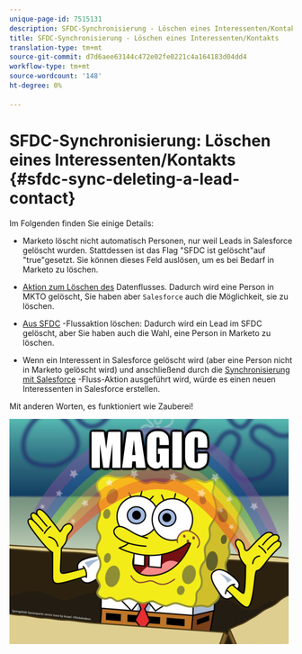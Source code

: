 ```yaml
---
unique-page-id: 7515131
description: SFDC-Synchronisierung - Löschen eines Interessenten/Kontakts - Marketing Docs - Produktdokumentation
title: SFDC-Synchronisierung - Löschen eines Interessenten/Kontakts
translation-type: tm+mt
source-git-commit: d7d6aee63144c472e02fe0221c4a164183d04dd4
workflow-type: tm+mt
source-wordcount: '148'
ht-degree: 0%

---
```



# SFDC-Synchronisierung: Löschen eines Interessenten/Kontakts {#sfdc-sync-deleting-a-lead-contact}

Im Folgenden finden Sie einige Details:

* Marketo löscht nicht automatisch Personen, nur weil Leads in Salesforce gelöscht wurden. Stattdessen ist das Flag &quot;SFDC ist gelöscht&quot;auf &quot;true&quot;gesetzt. Sie können dieses Feld auslösen, um es bei Bedarf in Marketo zu löschen.
* [Aktion zum Löschen des](../../../../product-docs/core-marketo-concepts/smart-campaigns/flow-actions/delete-person.md) Datenflusses. Dadurch wird eine Person in MKTO gelöscht, Sie haben aber `Salesforce` auch die Möglichkeit, sie zu löschen.

* [Aus SFDC](../../../../product-docs/core-marketo-concepts/smart-campaigns/salesforce-flow-actions/delete-person-from-sfdc.md) -Flussaktion löschen: Dadurch wird ein Lead im SFDC gelöscht, aber Sie haben auch die Wahl, eine Person in Marketo zu löschen.
* Wenn ein Interessent in Salesforce gelöscht wird (aber eine Person nicht in Marketo gelöscht wird) und anschließend durch die [Synchronisierung mit Salesforce](../../../../product-docs/core-marketo-concepts/smart-campaigns/salesforce-flow-actions/sync-person-to-sfdc.md) -Fluss-Aktion ausgeführt wird, würde es einen neuen Interessenten in Salesforce erstellen.

Mit anderen Worten, es funktioniert wie Zauberei!

![--](assets/image2015-5-20-15-3a3-3a27.png)

